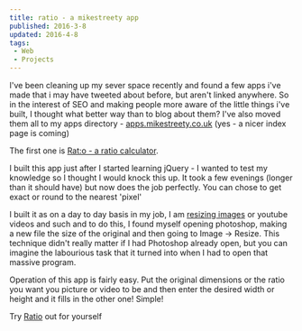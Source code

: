 ```yaml
---
title: ratio - a mikestreety app
published: 2016-3-8
updated: 2016-4-8
tags:
 - Web
 - Projects
---
```


<p>I've been cleaning up my sever space recently and found a few apps i've made that i may have tweeted about before, but aren't linked anywhere. So in the interest of SEO and making people more aware of the little things i've built, I thought what better way than to blog about them? I've also moved them all to my apps directory - <a href="http://apps.mikestreety.co.uk/">apps.mikestreety.co.uk</a>&nbsp;(yes - a nicer index page is coming)</p>

<p>The first one is <a title="Ratio calculator" href="http://apps.mikestreety.co.uk/ratio/">Rat:o - a ratio calculator</a>.</p>





<p>I built this app just after I started learning jQuery - I wanted to test my knowledge so I thought I would knock this up. It took a few evenings (longer than it should have) but now does the job perfectly. You can chose to get exact or round to the nearest 'pixel'</p>





<p>I built it as on a day to day basis in my job, I am <a href="http://apps.mikestreety.co.uk/ratio/">resizing images</a>&nbsp;or youtube videos and such and to do this, I found myself opening photoshop, making a new file the size of the original and then going to Image -&gt; Resize. This technique didn't really matter if I had Photoshop already open, but you can imagine the labourious task that it turned into when I had to open that massive program.</p>





<p>Operation of this app is&nbsp;fairly&nbsp;easy. Put the original dimensions or the ratio you want you picture or video to be and then enter the desired width or height and it fills in the other one! Simple!</p>





<p>Try <a href="http://apps.mikestreety.co.uk/ratio/">Ratio</a> out for yourself</p>